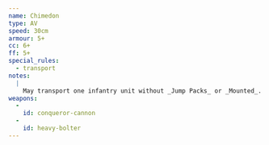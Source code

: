 ```yaml
---
name: Chimedon
type: AV
speed: 30cm
armour: 5+
cc: 6+
ff: 5+
special_rules:
  - transport
notes:
  |
    May transport one infantry unit without _Jump Packs_ or _Mounted_.
weapons:
  -
    id: conqueror-cannon
  -
    id: heavy-bolter
---
```

